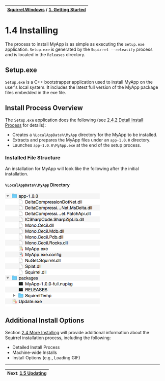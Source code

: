 | [Squirrel.Windows](../README.md) / [1\. Getting Started](1-Getting-Started.md) |
|:---|

# 1.4 Installing

The process to install MyApp is as simple as executing the `Setup.exe` application. `Setup.exe` is generated by the `Squirrel --releasify` process and is located in the `Releases` directory. 

## Setup.exe

`Setup.exe` is a C++ bootstrapper application used to install MyApp on the user's local system. It includes the latest full version of the MyApp package files embedded in the exe file. 

## Install Process Overview

The `Setup.exe` application does the following (see [2.4.2 Detail Install Process](2.4-More-Installing.md) for details):

* Creates a `%LocalAppData%\MyApp` directory for the MyApp to be installed.
* Extracts and prepares the MyApp files under an `app-1.0.0` directory.
* Launches `app-1.0.0\MyApp.exe` at the end of the setup process.

### Installed File Structure

An installation for MyApp will look like the following after the initial installation. 

#### `%LocalAppData%\MyApp` Directory

![](images/1.3-local-app-data-dir.png)

## Additional Install Options

Section [2.4 More Installing](2.4-More-Installing.md) will provide additional information about the Squirrel installation process, including the following:

* Detailed Install Process
* Machine-wide Installs
* Install Options (e.g., Loading GIF)


---
|Next: [1.5 Updating](1.5-Updating.md)|
|:---|

